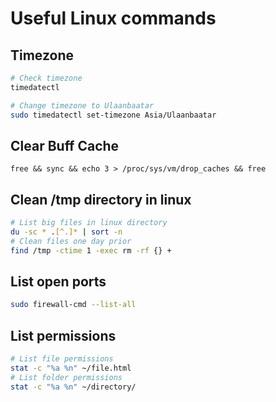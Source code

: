 # Useful Linux commands

## Timezone

```bash
# Check timezone
timedatectl

# Change timezone to Ulaanbaatar
sudo timedatectl set-timezone Asia/Ulaanbaatar
```

## Clear Buff Cache

```shell
free && sync && echo 3 > /proc/sys/vm/drop_caches && free
```

## Clean /tmp directory in linux

```bash
# List big files in linux directory
du -sc * .[^.]* | sort -n
# Clean files one day prior
find /tmp -ctime 1 -exec rm -rf {} +
```

## List open ports

```bash
sudo firewall-cmd --list-all
```

## List permissions

```bash
# List file permissions
stat -c "%a %n" ~/file.html
# List folder permissions
stat -c "%a %n" ~/directory/
```
